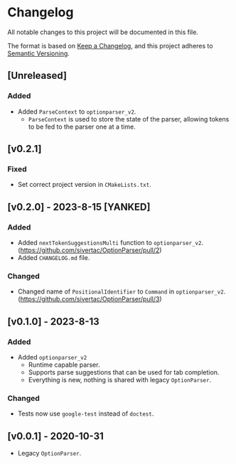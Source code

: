 # Changelog

All notable changes to this project will be documented in this file.

The format is based on [Keep a Changelog](https://keepachangelog.com/en/1.0.0/),
and this project adheres to [Semantic Versioning](https://semver.org/spec/v2.0.0.html).

## [Unreleased]
### Added
- Added `ParseContext` to `optionparser_v2`.
    - `ParseContext` is used to store the state of the parser, allowing tokens to be fed to the parser one at a time.

## [v0.2.1]
### Fixed
- Set correct project version in `CMakeLists.txt`.

## [v0.2.0] - 2023-8-15 [YANKED]
### Added
- Added `nextTokenSuggestionsMulti` function to `optionparser_v2`. (https://github.com/sivertac/OptionParser/pull/2)
- Added `CHANGELOG.md` file.

### Changed
- Changed name of `PositionalIdentifier` to `Command` in `optionparser_v2`. (https://github.com/sivertac/OptionParser/pull/3)


## [v0.1.0] - 2023-8-13
### Added
- Added `optionparser_v2`
    - Runtime capable parser.
    - Supports parse suggestions that can be used for tab completion.
    - Everything is new, nothing is shared with legacy `OptionParser`.
### Changed
- Tests now use `google-test` instead of `doctest`.


## [v0.0.1] - 2020-10-31
- Legacy `OptionParser`.
